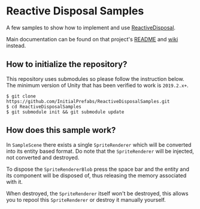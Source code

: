 # Reactive Disposal Samples

A few samples to show how to implement and use [ReactiveDisposal](https://github.com/InitialPrefabs/ReactiveDisposal).

Main documentation can be found on that project's [README](https://github.com/InitialPrefabs/ReactiveDisposal) and 
[wiki](https://github.com/InitialPrefabs/ReactiveDisposal/wiki) instead.

## How to initialize the repository?

This repository uses submodules so please follow the instruction below. The minimum version of Unity that has been
verified to work is `2019.2.x+`.

```
$ git clone https://github.com/InitialPrefabs/ReactiveDisposalSamples.git
$ cd ReactiveDisposalSamples
$ git submodule init && git submodule update
```

## How does this sample work?

In `SampleScene` there exists a single `SpriteRenderer` which will be converted into its entity based format. Do note
that the `SpriteRenderer` will be injected, not converted and destroyed.

To dispose the `SpriteRendererBlob` press the space bar and the entity and its component will be disposed of, thus
releasing the memory associated with it.

When destroyed, the `SpriteRenderer` itself won't be destroyed, this allows you to repool this `SpriteRenderer` or
destroy it manually yourself.
